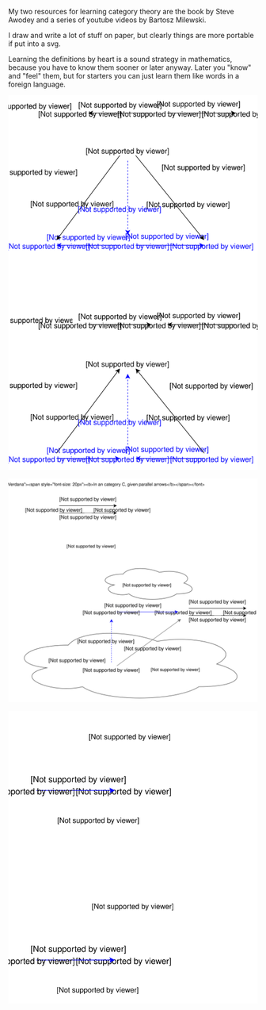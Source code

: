 

My two resources for learning category theory are the book by Steve Awodey and a series of youtube videos by Bartosz Milewski.

I draw and write a lot of stuff on paper, but clearly things are more portable if put into a svg.

Learning the definitions by heart is a sound strategy in mathematics, because you have to know them sooner or later anyway. Later you "know" and "feel" them, but for starters you can just learn them like words in a foreign language.

![alt text][product]

![alt text][equalizer]

![alt text][initial_terminal]



[product]: https://github.com/zartstrom/category-theory/blob/master/src/main/resources/product.svg "Product"
[equalizer]: https://github.com/zartstrom/category-theory/blob/master/src/main/resources/equalizer.svg "Equalizer"
[initial_terminal]: https://github.com/zartstrom/category-theory/blob/master/src/main/resources/initial_terminal.svg "Initial & Terminal object"
